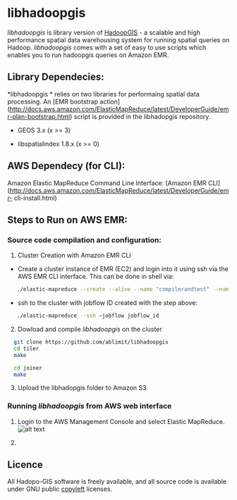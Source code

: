 # libhadoopgis
*libhadoopgis* is library version of [HadoopGIS](https://github.com/Hadoop-GIS/Hadoop-GIS) - a 
scalable and high performance spatial data warehousing system for running spatial queries on 
Hadoop. *libhadoopgis* comes with a set of easy to use scripts which enables you to run 
hadoopgis queries on Amazon EMR.

## Library Dependecies:
*libhadoopgis * relies on two libraries for performaing spatial data processing. An [EMR bootstrap action] (http://docs.aws.amazon.com/ElasticMapReduce/latest/DeveloperGuide/emr-plan-bootstrap.html) script is provided in the libhadopgis repository.

- GEOS 3.x (x >= 3)

- libspatialindex 1.8.x (x >= 0)

## AWS Dependecy (for CLI):
Amazon Elastic MapReduce Command Line Interface: [Amazon EMR CLI] (http://docs.aws.amazon.com/ElasticMapReduce/latest/DeveloperGuide/emr-
cli-install.html)

## Steps to Run on AWS EMR:

### Source code compilation and configuration:

1. Cluster Creation with Amazon EMR CLI
  * Create a cluster instance of EMR (EC2) and login into it using ssh via the AWS EMR CLI interface. This can be done in shell via:

```bash 
   ./elastic-mapreduce --create --alive --name "compilerandtest" --num-instances=1 --master-instance-type=m1.medium
```

  * ssh to the cluster with jobflow ID created with the step above:

```bash
   ./elastic-mapreduce --ssh –jobflow jobflow_id
```

2. Dowload and compile *libhadoopgis* on the cluster

```bash
  git clone https://github.com/ablimit/libhadoopgis
  cd tiler
  make

  cd joiner
  make
```

3. Upload the libhadopgis folder to Amazon S3.


### Running *libhadoopgis* from AWS web interface
1. Login to the AWS Management Console and select Elastic MapReduce.
![alt text](https://github.com/ablimit/libhadoopgis/raw/master/documentation/images/1.png "Select EMR")

2. 


## Licence
All Hadopo-GIS software is freely available, and all source code 
is available under GNU public [copyleft](http://www.gnu.org/copyleft/ "copyleft") licenses.

